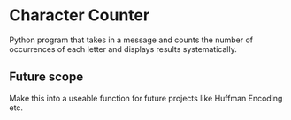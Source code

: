 # Character Counter
Python program that takes in a message and counts the number of occurrences of each letter and displays results systematically.

## Future scope
Make this into a useable function for future projects like Huffman Encoding etc.
